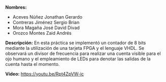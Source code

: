  __Nombres:__ 
- Aceves Núñez Jonathan Gerardo
- Contreras Jiménez Sergio Brian
- Mora Magaña José David Divad
- Orozco Montes Zaid Andrés

__Descripción:__
En esta práctica se implementó un contador de 8 bits mediante la utilización de una tarjeta FPGA y el lenguaje VHDL. 
Se observará un divisor de frecuencia para realizar una cuenta visible para el ojo humano y el empleamiento de LEDs para
denotar las salidas de la cuenta hasta el momento. 

__Vídeo:__
https://youtu.be/Rpt4ZpVW-ic
